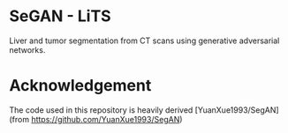 # SeGAN - LiTS
Liver and tumor segmentation from CT scans using generative adversarial networks.

# Acknowledgement

The code used in this repository is heavily derived [YuanXue1993/SegAN](from https://github.com/YuanXue1993/SegAN)
